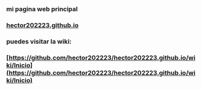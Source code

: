 ### mi pagina web principal
### [hector202223.github.io](hector202223.github.io)



### puedes visitar la wiki:
### [https://github.com/hector202223/hector202223.github.io/wiki/Inicio](https://github.com/hector202223/hector202223.github.io/wiki/Inicio)

